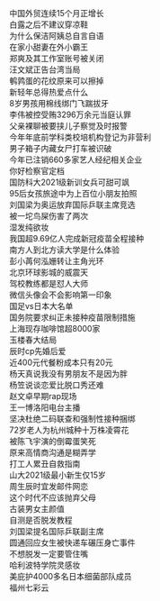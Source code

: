 中国外贸连续15个月正增长  
白露之后不建议穿凉鞋  
为什么保洁阿姨总自言自语  
在家小甜妻在外小霸王  
郑爽及其工作室账号被关闭  
汪文斌正告台湾当局  
鹌鹑蛋的花纹原来可以擦掉  
新轻年总得热爱点什么  
8岁男孩用棉线绑门飞踹拔牙  
李伟被控受贿3296万余元当庭认罪  
父亲裸聊被要挟儿子察觉及时报警  
今年年底前学科类校培机构登记为非营利  
男子箱子内藏女尸打车被识破  
今年已注销660多家艺人经纪相关企业  
你好检察官定档  
国防科大2021级新训女兵可甜可飒  
95后女孩旅途中为上百位小朋友拍照  
刘国梁为奥运放弃国际乒联主席竞选  
被一坨鸟屎伤害了两次  
湿发纯欲妆  
我国超9.69亿人完成新冠疫苗全程接种  
南方人到北方读大学是什么体验  
彭小苒何泓姗转让主角光环  
北京环球影城的威震天  
驾校教练都是怼人大师  
微信头像会不会影响第一印象  
国足vs日本大名单  
国务院要求纠正未接种疫苗限制措施  
上海现存咖啡馆超8000家  
玉楼春大结局  
辰时cp先婚后爱  
近400元代餐粉成本只有20元  
杨天真说我没有男朋友不是因为胖  
杨笠说谈恋爱比脱口秀还难  
赵文卓早期rap现场  
王一博洛阳电台主播  
坚决杜绝二码联查和强制性接种捆绑  
72岁老人为杭州城种十万株凌霄花  
被陈飞宇演的倒霉蛋笑死  
原来高情商沟通是糊弄学  
打工人累丑自救指南  
山大2021级最小新生仅15岁  
周生辰时宜发邮件网恋  
这个时代不应该抛弃父母  
古装男女主颜值  
自测是否脱发教程  
刘国梁提名国际乒联副主席  
圆通回应女生被快递车碾压身亡事件  
不想脱发一定要管住嘴  
哈利波特学院灵感妆  
美庇护4000多名日本细菌部队成员  
福州七彩云  
